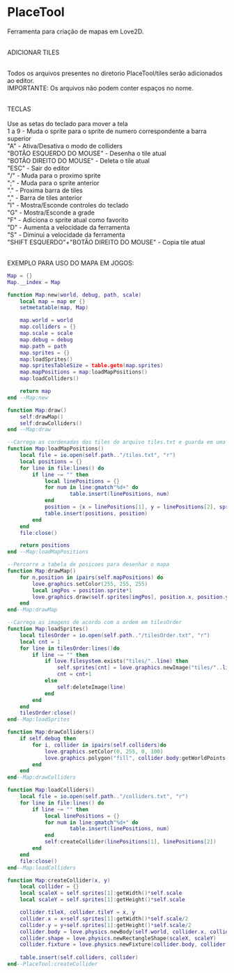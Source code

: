 # PlaceTool
Ferramenta para criação de mapas em Love2D.<br><br>

ADICIONAR TILES<br><br>

Todos os arquivos presentes no diretorio PlaceTool/tiles serão adicionados ao editor.<br>
IMPORTANTE: Os arquivos não podem conter espaços no nome.<br><br>

TECLAS<br><br>
  Use as setas do teclado para mover a tela<br>
  1 a 9 - Muda o sprite para o sprite de numero correspondente a barra superior<br>
  "A" - Ativa/Desativa o modo de colliders<br>
  "BOTÃO ESQUERDO DO MOUSE" - Desenha o tile atual<br>
  "BOTÃO DIREITO DO MOUSE" - Deleta o tile atual<br>
  "ESC" - Sair do editor<br>
  "/" - Muda para o proximo sprite<br>
  ";" - Muda para o sprite anterior<br>
  "." - Proxima barra de tiles<br>
  "," - Barra de tiles anterior<br>
  "I" - Mostra/Esconde controles do teclado<br>
  "G" - Mostra/Esconde a grade<br>
  "F" - Adiciona o sprite atual como favorito<br>
  "D" - Aumenta a velocidade da ferramenta<br>
  "S" - Diminui a velocidade da ferramenta<br>
  "SHIFT ESQUERDO"+"BOTÃO DIREITO DO MOUSE" - Copia tile atual<br><br>
  
EXEMPLO PARA USO DO MAPA EM JOGOS:<br>

```lua
Map = {}
Map.__index = Map

function Map:new(world, debug, path, scale)
	local map = map or {}
	setmetatable(map, Map)

	map.world = world
	map.colliders = {}
	map.scale = scale
	map.debug = debug
	map.path = path
	map.sprites = {}
	map:loadSprites()
	map.spritesTableSize = table.getn(map.sprites)
	map.mapPositions = map:loadMapPositions()
	map:loadColliders()

	return map
end --Map:new

function Map:draw()
	self:drawMap()
	self:drawColliders()
end --Map:draw

--Carrega as cordenadas dos tiles do arquivo tiles.txt e guarda em uma table
function Map:loadMapPositions()
	local file = io.open(self.path.."/tiles.txt", "r")
	local positions = {}
	for line in file:lines() do
		if line ~= "" then
			local linePositions = {}
			for num in line:gmatch"%d+" do
					table.insert(linePositions, num)
			end
			position = {x = linePositions[1], y = linePositions[2], sprite = linePositions[3]}
			table.insert(positions, position)
		end
	end
	file:close()

	return positions
end --Map:loadMapPositions

--Percorre a tabela de posicoes para desenhar o mapa
function Map:drawMap()
	for n,position in ipairs(self.mapPositions) do
		love.graphics.setColor(255, 255, 255)
		local imgPos = position.sprite*1
		love.graphics.draw(self.sprites[imgPos], position.x, position.y, 0, self.scale, self.scale)
	end
end--Map:drawMap

--Carrega as imagens de acordo com a ordem em tilesOrder
function Map:loadSprites()
	local tilesOrder = io.open(self.path.."/tilesOrder.txt", "r")
	local cnt = 1
	for line in tilesOrder:lines()do
		if line ~= "" then
			if love.filesystem.exists("tiles/"..line) then
				self.sprites[cnt] = love.graphics.newImage("tiles/"..line)
				cnt = cnt+1
			else
				self:deleteImage(line)
			end
		end
	end
	tilesOrder:close()
end--Map:loadSprites

function Map:drawColliders()
	if self.debug then
		for i, collider in ipairs(self.colliders)do
			love.graphics.setColor(0, 255, 0, 100)
	    	love.graphics.polygon("fill", collider.body:getWorldPoints(collider.shape:getPoints()))
		end
	end
end--Map:drawColliders

function Map:loadColliders()
	local file = io.open(self.path.."/colliders.txt", "r")
	for line in file:lines() do
		if line ~= "" then
			local linePositions = {}
			for num in line:gmatch"%d+" do
					table.insert(linePositions, num)
			end
			self:createCollider(linePositions[1], linePositions[2])
		end
	end
	file:close()
end--Map:loadColliders

function Map:createCollider(x, y)
	local collider = {}
	local scaleX = self.sprites[1]:getWidth()*self.scale
	local scaleY = self.sprites[1]:getHeight()*self.scale

	collider.tileX, collider.tileY = x, y
	collider.x = x+self.sprites[1]:getWidth()*self.scale/2
	collider.y = y+self.sprites[1]:getHeight()*self.scale/2
	collider.body = love.physics.newBody(self.world, collider.x, collider.y)
	collider.shape = love.physics.newRectangleShape(scaleX, scaleY)
	collider.fixture = love.physics.newFixture(collider.body, collider.shape)
	
	table.insert(self.colliders, collider)
end--PlaceTool:createCollider

```
